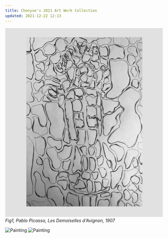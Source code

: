 ```yaml
---
title: Chenyue's 2021 Art Work Collection
updated: 2021-12-22 12:13
---
```


![Painting](../assets/self-portrait.jpeg)
*Fig1, Pablo Picasso, Les Demoiselles d'Avignon, 1907*


![Painting](/blog/assets/self-portrait.jpeg)
![Painting](https://chenyuecai.github.io//blog/assets/self-portrait.jpeg)




